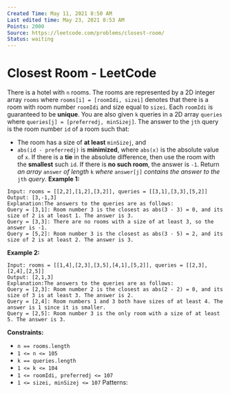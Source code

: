 ```yaml
---
Created Time: May 11, 2021 8:50 AM
Last edited time: May 23, 2021 8:53 AM
Points: 2000
Source: https://leetcode.com/problems/closest-room/
Status: waiting
---
```


# Closest Room - LeetCode

There is a hotel with `n` rooms. The rooms are represented by a 2D integer array `rooms` where `rooms[i] = [roomIdi, sizei]` denotes that there is a room with room number `roomIdi` and size equal to `sizei`. Each `roomIdi` is guaranteed to be **unique**.
You are also given `k` queries in a 2D array `queries` where `queries[j] = [preferredj, minSizej]`. The answer to the `jth` query is the room number `id` of a room such that:
- The room has a size of **at least** `minSizej`, and
- `abs(id - preferredj)` is **minimized**, where `abs(x)` is the absolute value of `x`.
If there is a **tie** in the absolute difference, then use the room with the **smallest** such `id`. If there is **no such room**, the answer is `-1`.
Return *an array* `answer` *of length* `k` *where* `answer[j]` *contains the answer to the* `jth` *query*.
**Example 1:**
```
Input: rooms = [[2,2],[1,2],[3,2]], queries = [[3,1],[3,3],[5,2]]
Output: [3,-1,3]
Explanation:The answers to the queries are as follows:
Query = [3,1]: Room number 3 is the closest as abs(3 - 3) = 0, and its size of 2 is at least 1. The answer is 3.
Query = [3,3]: There are no rooms with a size of at least 3, so the answer is -1.
Query = [5,2]: Room number 3 is the closest as abs(3 - 5) = 2, and its size of 2 is at least 2. The answer is 3.
```
**Example 2:**
```
Input: rooms = [[1,4],[2,3],[3,5],[4,1],[5,2]], queries = [[2,3],[2,4],[2,5]]
Output: [2,1,3]
Explanation:The answers to the queries are as follows:
Query = [2,3]: Room number 2 is the closest as abs(2 - 2) = 0, and its size of 3 is at least 3. The answer is 2.
Query = [2,4]: Room numbers 1 and 3 both have sizes of at least 4. The answer is 1 since it is smaller.
Query = [2,5]: Room number 3 is the only room with a size of at least 5. The answer is 3.
```
**Constraints:**
- `n == rooms.length`
- `1 <= n <= 105`
- `k == queries.length`
- `1 <= k <= 104`
- `1 <= roomIdi, preferredj <= 107`
- `1 <= sizei, minSizej <= 107`
Patterns: 